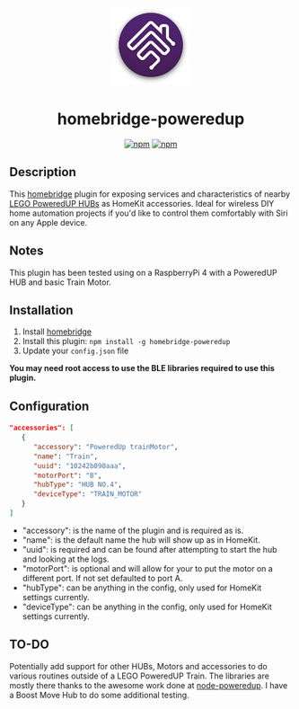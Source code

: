 <p align="center">
  <a href="https://github.com/homebridge/homebridge"><img src="https://raw.githubusercontent.com/homebridge/branding/master/logos/homebridge-color-round-stylized.png" height="140"></a>
</p>

<span align="center">

# homebridge-poweredup

[![npm](https://img.shields.io/npm/v/homebridge-poweredup.svg)](https://www.npmjs.com/package/homebridge-poweredup) [![npm](https://img.shields.io/npm/dt/homebridge-poweredup.svg)](https://www.npmjs.com/package/homebridge-poweredup)

</span>

## Description

This [homebridge](https://github.com/homebridge/homebridge) plugin for exposing services and characteristics of nearby [LEGO PoweredUP HUBs](https://www.lego.com/en-us/themes/powered-up/about) as HomeKit accessories. Ideal for wireless DIY home automation projects if you'd like to control them comfortably with Siri on any Apple device.

## Notes

This plugin has been tested using on a RaspberryPi 4 with a PoweredUP HUB and basic Train Motor.

## Installation

1. Install [homebridge](https://github.com/homebridge/homebridge#installation)
2. Install this plugin: `npm install -g homebridge-poweredup`
3. Update your `config.json` file

**You may need root access to use the BLE libraries required to use this plugin.**

## Configuration

```json
"accessories": [
   {
      "accessory": "PoweredUp trainMotor",
      "name": "Train",
      "uuid": "10242b090aaa",
      "motorPort": "B",
      "hubType": "HUB NO.4",
      "deviceType": "TRAIN_MOTOR"
   }
]
```
* "accessory": is the name of the plugin and is required as is.
* "name": is the default name the hub will show up as in HomeKit.
* "uuid": is required and can be found after attempting to start the hub and looking at the logs.
* "motorPort": is optional and will allow for your to put the motor on a different port. If not set defaulted to port A.
* "hubType": can be anything in the config, only used for HomeKit settings currently.
* "deviceType": can be anything in the config, only used for HomeKit settings currently.

## TO-DO

Potentially add support for other HUBs, Motors and accessories to do various routines outside of a LEGO PoweredUP Train. The libraries are mostly there thanks to the awesome work done at [node-poweredup](https://github.com/nathankellenicki/node-poweredup). I have a Boost Move Hub to do some additional testing.
